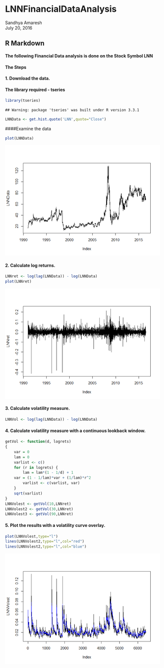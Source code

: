 # LNNFinancialDataAnalysis
Sandhya Amaresh  
July 20, 2016  



## R Markdown
#### The following Financial Data analysis is done on the Stock Symbol LNN
#### The Steps 
#### 1.	Download the data. 
#### The library required - tseries


```r
library(tseries)
```

```
## Warning: package 'tseries' was built under R version 3.3.1
```

```r
LNNData <- get.hist.quote('LNN',quote="Close")
```

####Examine the data

```r
plot(LNNData)
```

![](LNNAnalysis_files/figure-html/unnamed-chunk-2-1.png)<!-- -->

#### 2. Calculate log returns.

```r
LNNret <- log(lag(LNNData)) - log(LNNData)
plot(LNNret)
```

![](LNNAnalysis_files/figure-html/unnamed-chunk-3-1.png)<!-- -->
#### 3. Calculate volatility measure.

```r
LNNVol <- log(lag(LNNData)) - log(LNNData)
```
#### 4. Calculate volatility measure with a continuous lookback window.

```r
getVol <- function(d, logrets)
{
	var = 0
	lam = 0
	varlist <- c()
	for (r in logrets) {
		lam = lam*(1 - 1/d) + 1
   	var = (1 - 1/lam)*var + (1/lam)*r^2
		varlist <- c(varlist, var)
	}
	sqrt(varlist)
}
LNNVolest <- getVol(10,LNNret)
LNNVolest2 <- getVol(30,LNNret)
LNNVolest3 <- getVol(90,LNNret)
```
#### 5. Plot the results with a volatility curve overlay.

```r
plot(LNNVolest,type="l")
lines(LNNVolest2,type="l",col="red")
lines(LNNVolest2,type="l",col="blue")
```

![](LNNAnalysis_files/figure-html/unnamed-chunk-6-1.png)<!-- -->
